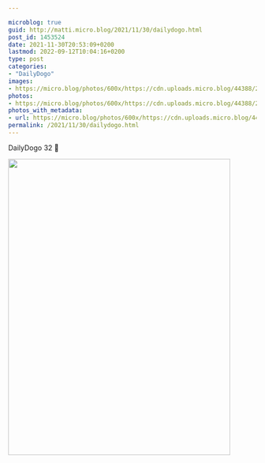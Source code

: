 ```yaml
---

microblog: true
guid: http://matti.micro.blog/2021/11/30/dailydogo.html
post_id: 1453524
date: 2021-11-30T20:53:09+0200
lastmod: 2022-09-12T10:04:16+0200
type: post
categories:
- "DailyDogo"
images:
- https://micro.blog/photos/600x/https://cdn.uploads.micro.blog/44388/2021/98314c8f3c.jpg
photos:
- https://micro.blog/photos/600x/https://cdn.uploads.micro.blog/44388/2021/98314c8f3c.jpg
photos_with_metadata:
- url: https://micro.blog/photos/600x/https://cdn.uploads.micro.blog/44388/2021/98314c8f3c.jpg
permalink: /2021/11/30/dailydogo.html
---
```

DailyDogo 32 🐶

<img src="https://micro.blog/photos/600x/https://blog.martin-haehnel.de/uploads/2021/98314c8f3c.jpg" width="450" height="600" alt="" />
